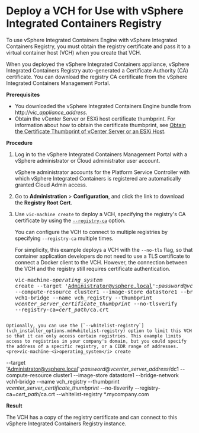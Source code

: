 # Deploy a VCH for Use with vSphere Integrated Containers Registry

To use vSphere Integrated Containers Engine with vSphere Integrated Containers Registry, you must obtain the registry certificate and pass it to a virtual container host (VCH) when you create that VCH.

When you deployed the vSphere Integrated Containers appliance, vSphere Integrated Containers Registry auto-generated a Certificate Authority (CA) certificate. You can download the registry CA certificate from the vSphere Integrated Containers Management Portal.

**Prerequisites**

- You downloaded the vSphere Integrated Containers Engine bundle from  http://<i>vic_appliance_address</i>.
- Obtain the vCenter Server or ESXi host certificate thumbprint. For information about how to obtain the certificate thumbprint, see [Obtain the Certificate Thumbprint of vCenter Server or an ESXi Host](obtain_thumbprint.md).

**Procedure**

1. Log in to the vSphere Integrated Containers Management Portal with a vSphere administrator or Cloud administrator user account.

    vSphere administrator accounts for the Platform Service Controller with which vSphere Integrated Containers is registered are automatically granted Cloud Admin access.
2. Go to **Administration** > **Configuration**, and click the link to download the **Registry Root Cert**.
3. Use `vic-machine create` to deploy a VCH, specifying the registry's CA certificate by using the [`--registry-ca`](vch_installer_options.md#registry-ca) option. 

    You can configure the VCH to connect to multiple registries by specifying `--registry-ca` multiple times.

    For simplicity, this example deploys a VCH with the `--no-tls` flag, so that container application developers do not need to use a TLS certificate to connect a Docker client to the VCH. However, the connection between the VCH and the registry still requires certificate authentication.<pre>vic-machine-<i>operating_system</i> create
--target 'Administrator@vsphere.local':<i>password</i>@<i>vcenter_server_address</i>/dc1
--compute-resource cluster1
--image-store datastore1
--bridge-network vch1-bridge
--name vch_registry
--thumbprint <i>vcenter_server_certificate_thumbprint</i>
--no-tlsverify
--registry-ca=<i>cert_path</i>/ca.crt
</pre>

    Optionally, you can use the [`--whitelist-registry`](vch_installer_options.md#whitelist-registry) option to limit this VCH so that it can only access certain registries. This example limits access to registries in your company's domain, but you could specify the address of a specific registry, or a CIDR range of addresses.<pre>vic-machine-<i>operating_system</i> create
--target 'Administrator@vsphere.local':<i>password</i>@<i>vcenter_server_address</i>/dc1
--compute-resource cluster1
--image-store datastore1
--bridge-network vch1-bridge
--name vch_registry
--thumbprint <i>vcenter_server_certificate_thumbprint</i>
--no-tlsverify
--registry-ca=<i>cert_path</i>/ca.crt
--whitelist-registry *.mycompany.com
</pre>
     

**Result**

The VCH has a copy of the registry certificate and can connect to this vSphere Integrated Containers Registry instance.